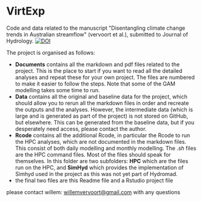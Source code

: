 # VirtExp
Code and data related to the manuscript "Disentangling climate change trends in Australian streamflow" (vervoort et al.), submitted to Journal of Hydrology.
[![DOI](https://zenodo.org/badge/78632674.svg)](https://zenodo.org/badge/latestdoi/78632674)

The project is organised as follows:  

- **Documents** contains all the markdown and pdf files related to the project. This is the place to start if you want to read all the detailed analyses and repeat these for your own project. The files are numbered to make it easier to follow the steps. Note that some of the GAM modelling takes some time to run.
- **Data** contains all the original and baseline data for the project, which should allow you to rerun all the markdown files in order and recreate the outputs and the analyses. However, the intermediate data  (which is large and is generated as part of the project) is not stored on GitHub, but elsewhere. This can be generated from the baseline data, but if you desperately need access, please contact the author.
- **Rcode** contains all the additional Rcode, in particular the Rcode to run the HPC analyses, which are not documented in the markdown files. This consist of both daily modelling and monthly modelling. The *.sh* files are the HPC command files. Most of the files should speak for themselves. In this folder are two subfolders: **HPC** which are the files run on the HPC, and **SimHyd** which provides the implementation of Simhyd used in the project as this was not yet part of Hydromad.
- the final two files are this Readme file and a Rstudio project file


please contact willem: willemvervoort@gmail.com with any questions
